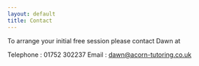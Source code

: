 ```yaml
---
layout: default
title: Contact
---
```


To arrange your initial free session please contact Dawn at 

Telephone : 01752 302237
Email : dawn@acorn-tutoring.co.uk

